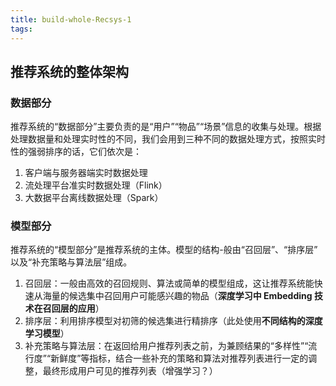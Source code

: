 ```yaml
---
title: build-whole-Recsys-1
tags:
---
```


## 推荐系统的整体架构



### 数据部分

推荐系统的“数据部分”主要负责的是“用户”“物品”“场景”信息的收集与处理。根据处理数据量和处理实时性的不同，我们会用到三种不同的数据处理方式，按照实时性的强弱排序的话，它们依次是：

1.  客户端与服务器端实时数据处理
2.  流处理平台准实时数据处理（Flink）
3.  大数据平台离线数据处理（Spark）



### 模型部分

推荐系统的“模型部分”是推荐系统的主体。模型的结构-般由“召回层”、“排序层” 以及“补充策略与算法层”组成。

1.  召回层：一般由高效的召回规则、算法或简单的模型组成，这让推荐系统能快速从海量的候选集中召回用户可能感兴趣的物品（**深度学习中 Embedding 技术在召回层的应用**）
2.  排序层：利用排序模型对初筛的候选集进行精排序（此处使用**不同结构的深度学习模型**）
3.  补充策略与算法层：在返回给用户推荐列表之前，为兼顾结果的“多样性”“流行度”“新鲜度”等指标，结合一些补充的策略和算法对推荐列表进行一定的调整，最终形成用户可见的推荐列表（增强学习？）

